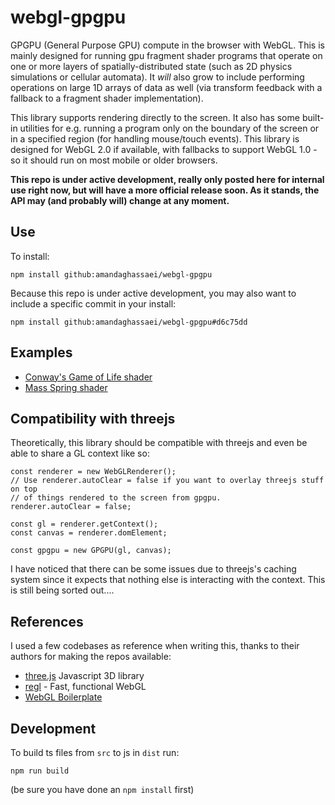 # webgl-gpgpu

GPGPU (General Purpose GPU) compute in the browser with WebGL.  This is mainly designed for running gpu fragment shader programs that operate on one or more layers of spatially-distributed state (such as 2D physics simulations or cellular automata).  It *will* also grow to include performing operations on large 1D arrays of data as well (via transform feedback with a fallback to a fragment shader implementation).

This library supports rendering directly to the screen.  It also has some built-in utilities for e.g. running a program only on the boundary of the screen or in a specified region (for handling mouse/touch events).  This library is designed for WebGL 2.0 if available, with fallbacks to support WebGL 1.0 - so it should run on most mobile or older browsers.

**This repo is under active development, really only posted here for internal use right now, but will have a more official release soon.  As it stands, the API may (and probably will) change at any moment.**

## Use
 
 To install:

`npm install github:amandaghassaei/webgl-gpgpu`

Because this repo is under active development, you may also want to include a specific commit in your install:

`npm install github:amandaghassaei/webgl-gpgpu#d6c75dd`

## Examples

- [Conway's Game of Life shader](https://github.com/amandaghassaei/ConwayShader)
- [Mass Spring shader](https://github.com/amandaghassaei/MassSpringShader)

## Compatibility with threejs

Theoretically, this library should be compatible with threejs and even be able to share a GL context like so:

```
const renderer = new WebGLRenderer();
// Use renderer.autoClear = false if you want to overlay threejs stuff on top
// of things rendered to the screen from gpgpu.
renderer.autoClear = false;

const gl = renderer.getContext();
const canvas = renderer.domElement;

const gpgpu = new GPGPU(gl, canvas);
```

I have noticed that there can be some issues due to threejs's caching system since it expects that nothing else is interacting with the context.  This is still being sorted out....

## References

I used a few codebases as reference when writing this, thanks to their authors for making the repos available:

- [three.js](https://github.com/mrdoob/three.js/) Javascript 3D library
- [regl](https://github.com/regl-project/regl) - Fast, functional WebGL
- [WebGL Boilerplate](https://webglfundamentals.org/webgl/lessons/webgl-boilerplate.html)

## Development

To build ts files from `src` to js in `dist` run:

`npm run build`

(be sure you have done an `npm install` first)